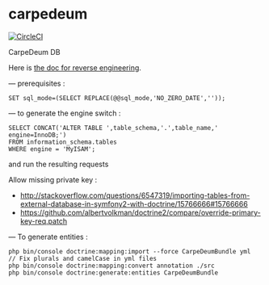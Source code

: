 carpedeum
=========

[![CircleCI](https://circleci.com/gh/carpedeum-fr/carpedeum/tree/master.svg?style=svg)](https://circleci.com/gh/carpedeum-fr/carpedeum/tree/master)

CarpeDeum DB

Here is [the doc for reverse engineering](http://symfony.com/doc/current/doctrine/reverse_engineering.html). 

— prerequisites :
```
SET sql_mode=(SELECT REPLACE(@@sql_mode,'NO_ZERO_DATE',''));
```

— to generate the engine switch :
```
SELECT CONCAT('ALTER TABLE ',table_schema,'.',table_name,' engine=InnoDB;') 
FROM information_schema.tables 
WHERE engine = 'MyISAM';
```
and run the resulting requests

Allow missing private key : 
- http://stackoverflow.com/questions/6547319/importing-tables-from-external-database-in-symfony2-with-doctrine/15766666#15766666
- https://github.com/albertvolkman/doctrine2/compare/override-primary-key-req.patch

— To generate entities :
```
php bin/console doctrine:mapping:import --force CarpeDeumBundle yml
// Fix plurals and camelCase in yml files
php bin/console doctrine:mapping:convert annotation ./src
php bin/console doctrine:generate:entities CarpeDeumBundle
```
